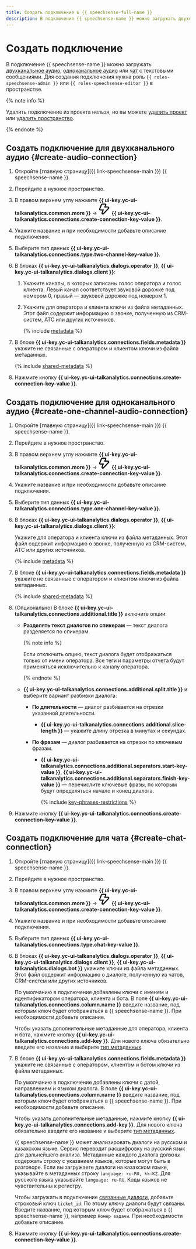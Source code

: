 ```yaml
---
title: Создать подключение в {{ speechsense-full-name }}
description: В подключения {{ speechsense-name }} можно загружать двухканальное аудио или чат с текстовыми сообщениями.
---
```


# Создать подключение

В подключение {{ speechsense-name }} можно загружать [двухканальное аудио](#create-audio-connection), [одноканальное аудио](#create-one-channel-audio-connection) или [чат](#create-chat-connection) с текстовыми сообщениями. Для создания подключения нужна роль `{{ roles-speechsense-admin }}` или `{{ roles-speechsense-editor }}` в пространстве.

{% note info %}

Удалить подключение из проекта нельзя, но вы можете [удалить проект](../project/delete.md) или [удалить пространство](../space/delete.md).

{% endnote %}

## Создать подключение для двухканального аудио {#create-audio-connection}

1. Откройте [главную страницу]({{ link-speechsense-main }}) {{ speechsense-name }}.
1. Перейдите в нужное пространство.
1. В правом верхнем углу нажмите **{{ ui-key.yc-ui-talkanalytics.common.more }}** → ![create](../../../_assets/console-icons/thunderbolt.svg) **{{ ui-key.yc-ui-talkanalytics.connections.create-connection-key-value }}**.
1. Укажите название и при необходимости добавьте описание подключения.
1. Выберите тип данных **{{ ui-key.yc-ui-talkanalytics.connections.type.two-channel-key-value }}**.
1. В блоках **{{ ui-key.yc-ui-talkanalytics.dialogs.operator }}**, **{{ ui-key.yc-ui-talkanalytics.dialogs.client }}**:

    1. Укажите каналы, в которых записаны голос оператора и голос клиента. Левый канал соответствует звуковой дорожке под номером 0, правый — звуковой дорожке под номером 1.
    1. Укажите для оператора и клиента ключи из файла метаданных. Этот файл содержит информацию о звонке, полученную из CRM-систем, АТС или других источников.

       {% include [metadata](../../../_includes/speechsense/data/metadata.md) %}

1. В блоке **{{ ui-key.yc-ui-talkanalytics.connections.fields.metadata }}** укажите не связанные с оператором и клиентом ключи из файла метаданных.

   {% include [shared-metadata](../../../_includes/speechsense/data/shared-metadata.md) %}

1. Нажмите кнопку **{{ ui-key.yc-ui-talkanalytics.connections.create-connection-key-value }}**.

## Создать подключение для одноканального аудио {#create-one-channel-audio-connection}

1. Откройте [главную страницу]({{ link-speechsense-main }}) {{ speechsense-name }}.
1. Перейдите в нужное пространство.
1. В правом верхнем углу нажмите **{{ ui-key.yc-ui-talkanalytics.common.more }}** → ![create](../../../_assets/console-icons/thunderbolt.svg) **{{ ui-key.yc-ui-talkanalytics.connections.create-connection-key-value }}**.
1. Укажите название и при необходимости добавьте описание подключения.
1. Выберите тип данных **{{ ui-key.yc-ui-talkanalytics.connections.type.one-channel-key-value }}**.
1. В блоках **{{ ui-key.yc-ui-talkanalytics.dialogs.operator }}**, **{{ ui-key.yc-ui-talkanalytics.dialogs.client }}**:

   Укажите для оператора и клиента ключи из файла метаданных. Этот файл содержит информацию о звонке, полученную из CRM-систем, АТС или других источников.

   {% include [metadata](../../../_includes/speechsense/data/metadata.md) %}

1. В блоке **{{ ui-key.yc-ui-talkanalytics.connections.fields.metadata }}** укажите не связанные с оператором и клиентом ключи из файла метаданных.

   {% include [shared-metadata](../../../_includes/speechsense/data/shared-metadata.md) %}

1. (Опционально) В блоке **{{ ui-key.yc-ui-talkanalytics.connections.additional.title }}** включите опции:

   * **Разделять текст диалогов по спикерам** — текст диалога разделяется по спикерам.
   
      {% note info %}
      
      Если отключить опцию, текст диалога будет отображаться только от имени оператора. Все теги и параметры отчета будут применяться исключительно к каналу оператора.
      
      {% endnote %}
      
   * **{{ ui-key.yc-ui-talkanalytics.connections.additional.split.title }}** и выберите вариант разбивки диалога:

      * **По длительности** — диалог разбивается на отрезки указанной длительности.

         * **{{ ui-key.yc-ui-talkanalytics.connections.additional.slice-length }}** — укажите длину отрезка в минутах и секундах.

      * **По фразам** — диалог разбивается на отрезки по ключевым фразам.

         * **{{ ui-key.yc-ui-talkanalytics.connections.additional.separators.start-key-value }}**, **{{ ui-key.yc-ui-talkanalytics.connections.additional.separators.finish-key-value }}** — перечислите ключевые фразы, по которым будут определяться начало и конец диалога.
           
            {% include [key-phrases-restrictions](../../../_includes/speechsense/data/key-phrases-restrictions.md) %}

1. Нажмите кнопку **{{ ui-key.yc-ui-talkanalytics.connections.create-connection-key-value }}**.

## Создать подключение для чата {#create-chat-connection}

1. Откройте [главную страницу]({{ link-speechsense-main }}) {{ speechsense-name }}.
1. Перейдите в нужное пространство.
1. В правом верхнем углу нажмите **{{ ui-key.yc-ui-talkanalytics.common.more }}** → ![create](../../../_assets/console-icons/thunderbolt.svg) **{{ ui-key.yc-ui-talkanalytics.connections.create-connection-key-value }}**.
1. Укажите название и при необходимости добавьте описание подключения.
1. Выберите тип данных **{{ ui-key.yc-ui-talkanalytics.connections.type.chat-key-value }}**.
1. В блоках **{{ ui-key.yc-ui-talkanalytics.dialogs.operator }}**, **{{ ui-key.yc-ui-talkanalytics.dialogs.client }}**, **{{ ui-key.yc-ui-talkanalytics.dialogs.bot }}** укажите ключи из файла метаданных. Этот файл содержит информацию о диалоге, полученную из чатов, CRM-систем или других источников.

    По умолчанию в подключение добавлены ключи с именем и идентификатором оператора, клиента и бота. В поле **{{ ui-key.yc-ui-talkanalytics.connections.column.name }}** введите название, под которым ключ будет отображаться в {{ speechsense-name }}. При необходимости добавьте описание.

    Чтобы указать дополнительные метаданные для оператора, клиента и бота, нажмите кнопку **{{ ui-key.yc-ui-talkanalytics.connections.add-key }}**. Для нового ключа обязательно введите его название и выберите [тип метаданных](../../concepts/resources-hierarchy.md#connection).

1. В блоке **{{ ui-key.yc-ui-talkanalytics.connections.fields.metadata }}** укажите не связанные с оператором, клиентом и ботом ключи из файла метаданных.

    По умолчанию в подключение добавлены ключи с датой, направлением и языком диалога. В поле **{{ ui-key.yc-ui-talkanalytics.connections.column.name }}** введите название, под которым ключ будет отображаться в {{ speechsense-name }}. При необходимости добавьте описание.

    Чтобы указать дополнительные метаданные, нажмите кнопку **{{ ui-key.yc-ui-talkanalytics.connections.add-key }}**. Для нового ключа обязательно введите его название и выберите [тип метаданных](../../concepts/resources-hierarchy.md#connection).

    {{ speechsense-name }} может анализировать диалоги на русском и казахском языке. Сервис переводит расшифровку на русский язык для дальнейшего анализа. Метаданные каждого диалога должны содержать строку с указанием языков, которые могут быть в разговоре. Если вы загружаете диалоги на казахском языке, указывайте в метаданных строку `language: ru-RU, kk-KZ`. Для русского языка указывайте `language: ru-RU`. Коды языков не чувствительны к регистру.

    Чтобы загружать в подключение [связанные диалоги](../../concepts/dialogs.md#related-dialogs), добавьте строковый ключ `ticket_id`. По этому ключу диалоги будут связаны. Введите название, под которым ключ будет отображаться в {{ speechsense-name }}, например `Номер задачи`. При необходимости добавьте описание.

1. Нажмите кнопку **{{ ui-key.yc-ui-talkanalytics.connections.create-connection-key-value }}**.
